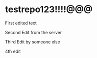# testrepo123!!!!@@@



First edited text



Second Edit from the server

Third Edit by someone else


4th edit
